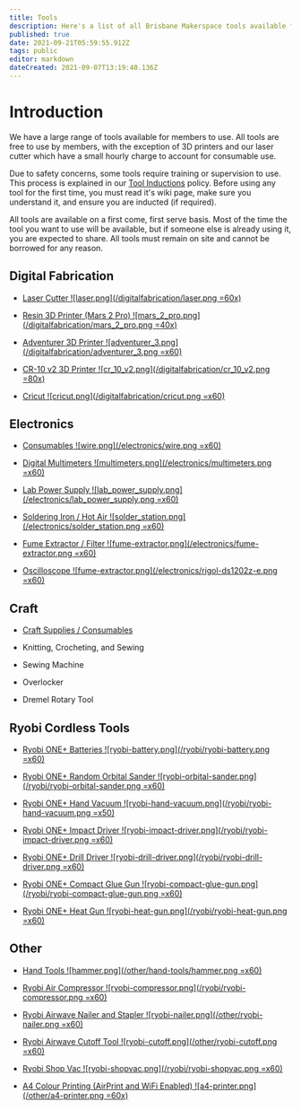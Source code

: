 ```yaml
---
title: Tools
description: Here's a list of all Brisbane Makerspace tools available for use by members.
published: true
date: 2021-09-21T05:59:55.912Z
tags: public
editor: markdown
dateCreated: 2021-09-07T13:19:40.136Z
---
```


# Introduction
We have a large range of tools available for members to use. All tools are free to use by members, with the exception of 3D printers and our laser cutter which have a small hourly charge to account for consumable use.

Due to safety concerns, some tools require training or supervision to use. This process is explained in our [Tool Inductions](/policies/inductions) policy. Before using any tool for the first time, you must read it's wiki page, make sure you understand it, and ensure you are inducted (if required).

All tools are available on a first come, first serve basis. Most of the time the tool you want to use will be available, but if someone else is already using it, you are expected to share. All tools must remain on site and cannot be borrowed for any reason.

## Digital Fabrication
- [Laser Cutter
		![laser.png](/digitalfabrication/laser.png =60x)
	](/tools/digifab/lasercutter)
  
- [Resin 3D Printer (Mars 2 Pro)
  	![mars_2_pro.png](/digitalfabrication/mars_2_pro.png =40x)
  ](/tools/digifab/elegoomars2pro)

- [Adventurer 3D Printer
		![adventurer_3.png](/digitalfabrication/adventurer_3.png =x60)
  ](/tools/digifab/adventurer3)

- [CR-10 v2 3D Printer
		![cr_10_v2.png](/digitalfabrication/cr_10_v2.png =80x)
  ](/tools/digifab/cr10v2)

- [Cricut
		![cricut.png](/digitalfabrication/cricut.png =x60)
	](/tools/digifab/cricut)

## Electronics
- [Consumables
		![wire.png](/electronics/wire.png =x60)
	](/tools/electronics/consumables)
  
- [Digital Multimeters
		![multimeters.png](/electronics/multimeters.png =x60)
	](/tools/electronics/multimeters)

- [Lab Power Supply
			![lab_power_supply.png](/electronics/lab_power_supply.png =x60)
  ](/tools/electronics/lab-supply)

- [Soldering Iron / Hot Air
		![solder_station.png](/electronics/solder_station.png =x60)
	](/tools/electronics/soldering)

- [Fume Extractor / Filter
		![fume-extractor.png](/electronics/fume-extractor.png =x60)
	](/tools/electronics/fume-extractor)

- [Oscilloscope
		![fume-extractor.png](/electronics/rigol-ds1202z-e.png =x60)
	](/tools/electronics/oscilloscope)

## Craft
- [Craft Supplies / Consumables](https://wiki.brisbanemakerspace.co/en/craft-supply-boxes)

- Knitting, Crocheting, and Sewing

- Sewing Machine

- Overlocker

- Dremel Rotary Tool

## Ryobi Cordless Tools
- [Ryobi ONE+ Batteries
		![ryobi-battery.png](/ryobi/ryobi-battery.png =x60)
  ](/tools/ryobi)

- [Ryobi ONE+ Random Orbital Sander
		![ryobi-orbital-sander.png](/ryobi/ryobi-orbital-sander.png =x60)
  ](/tools/ryobi)

- [Ryobi ONE+ Hand Vacuum
		![ryobi-hand-vacuum.png](/ryobi/ryobi-hand-vacuum.png =x50)
  ](/tools/ryobi)

- [Ryobi ONE+ Impact Driver
		![ryobi-impact-driver.png](/ryobi/ryobi-impact-driver.png =x60)
  ](/tools/ryobi)

- [Ryobi ONE+ Drill Driver
		![ryobi-drill-driver.png](/ryobi/ryobi-drill-driver.png =x60)
  ](/tools/ryobi)

- [Ryobi ONE+ Compact Glue Gun
		![ryobi-compact-glue-gun.png](/ryobi/ryobi-compact-glue-gun.png =x60)
  ](/tools/ryobi)

- [Ryobi ONE+ Heat Gun
		![ryobi-heat-gun.png](/ryobi/ryobi-heat-gun.png =x60)
  ](/tools/ryobi)

## Other
- [Hand Tools
		![hammer.png](/other/hand-tools/hammer.png =x60)
  ](/tools/other/hand-tools)
  
- [Ryobi Air Compressor
		![ryobi-compressor.png](/ryobi/ryobi-compressor.png =x60)
  ](/tools/other/compressor)
  
- [Ryobi Airwave Nailer and Stapler
		![ryobi-nailer.png](/other/ryobi-nailer.png =x60)
  ](/tools/other/nailer)

- [Ryobi Airwave Cutoff Tool
		![ryobi-cutoff.png](/other/ryobi-cutoff.png =x60)
  ](/tools/other/cutoff)

- [Ryobi Shop Vac
		![ryobi-shopvac.png](/ryobi/ryobi-shopvac.png =x60)
  ](/tools/other/shopvac)
  
- [A4 Colour Printing (AirPrint and WiFi Enabled)
		![a4-printer.png](/other/a4-printer.png =60x)
	](/tools/other/printing)